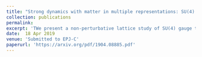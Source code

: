 ```yaml
---
title: "Strong dynamics with matter in multiple representations: SU(4) gauge theory with fundamental and sextet fermions"
collection: publications
permalink: 
excerpt: 'TWe present a non-perturbative lattice study of SU(4) gauge theory with two flavors of fermions in the fundamental representation and two in the two-index antisymmetric representation: a theory closely related to a minimal partial-compositeness model for physics beyond the Standard Model, that was proposed by G. Ferretti. We discuss the phase structure of the lattice theory and report results for various observables of interest, including the masses of states obtained from different combinations of valence fermions and the spectrum of the Dirac operator. Finally, we comment on the extension of this type of studies to other partial-compositeness models (including, in particular, one that was recently suggested by H. Gertov et al.), which could admit lighter top-quark partners, highlighting some key features of our lattice simulation algorithm, that make it suitable for such generalizations.'
date:  18 Apr 2019
venue: 'Submitted to EPJ-C'
paperurl: 'https://arxiv.org/pdf/1904.08885.pdf'
---
```

